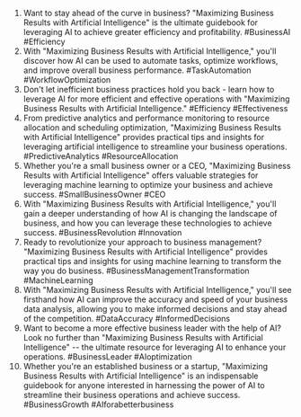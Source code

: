1. Want to stay ahead of the curve in business? "Maximizing Business Results with Artificial Intelligence" is the ultimate guidebook for leveraging AI to achieve greater efficiency and profitability. #BusinessAI #Efficiency
2. With "Maximizing Business Results with Artificial Intelligence," you'll discover how AI can be used to automate tasks, optimize workflows, and improve overall business performance. #TaskAutomation #WorkflowOptimization
3. Don't let inefficient business practices hold you back - learn how to leverage AI for more efficient and effective operations with "Maximizing Business Results with Artificial Intelligence." #Efficiency #Effectiveness
4. From predictive analytics and performance monitoring to resource allocation and scheduling optimization, "Maximizing Business Results with Artificial Intelligence" provides practical tips and insights for leveraging artificial intelligence to streamline your business operations. #PredictiveAnalytics #ResourceAllocation
5. Whether you're a small business owner or a CEO, "Maximizing Business Results with Artificial Intelligence" offers valuable strategies for leveraging machine learning to optimize your business and achieve success. #SmallBusinessOwner #CEO
6. With "Maximizing Business Results with Artificial Intelligence," you'll gain a deeper understanding of how AI is changing the landscape of business, and how you can leverage these technologies to achieve success. #BusinessRevolution #Innovation
7. Ready to revolutionize your approach to business management? "Maximizing Business Results with Artificial Intelligence" provides practical tips and insights for using machine learning to transform the way you do business. #BusinessManagementTransformation #MachineLearning
8. With "Maximizing Business Results with Artificial Intelligence," you'll see firsthand how AI can improve the accuracy and speed of your business data analysis, allowing you to make informed decisions and stay ahead of the competition. #DataAccuracy #InformedDecisions
9. Want to become a more effective business leader with the help of AI? Look no further than "Maximizing Business Results with Artificial Intelligence" -- the ultimate resource for leveraging AI to enhance your operations. #BusinessLeader #AIoptimization
10. Whether you're an established business or a startup, "Maximizing Business Results with Artificial Intelligence" is an indispensable guidebook for anyone interested in harnessing the power of AI to streamline their business operations and achieve success. #BusinessGrowth #AIforabetterbusiness
